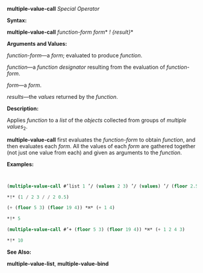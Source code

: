 **multiple-value-call** *Special Operator* 



**Syntax:** 



**multiple-value-call** *function-form form*\* *! \{result\}*\* 



**Arguments and Values:** 



*function-form*—a *form*; evaluated to produce *function*. 



*function*—a *function designator* resulting from the evaluation of *function-form*. 



*form*—a *form*. 



*results*—the *values* returned by the *function*. 



**Description:** 



Applies *function* to a *list* of the *objects* collected from groups of *multiple values*<sub>2</sub>. 



**multiple-value-call** first evaluates the *function-form* to obtain *function*, and then evaluates each *form*. All the values of each *form* are gathered together (not just one value from each) and given as arguments to the *function*. 



**Examples:**
```lisp
 

(multiple-value-call #’list 1 ’/ (values 2 3) ’/ (values) ’/ (floor 2.5)) 

*!* (1 / 2 3 / / 2 0.5) 

(+ (floor 5 3) (floor 19 4)) *⌘* (+ 1 4) 

*!* 5 

(multiple-value-call #’+ (floor 5 3) (floor 19 4)) *⌘* (+ 1 2 4 3) 

*!* 10 


```
**See Also:** 



**multiple-value-list**, **multiple-value-bind** 



